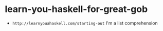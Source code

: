 # learn-you-haskell-for-great-gob
- `http://learnyouahaskell.com/starting-out` I'm a list comprehension
